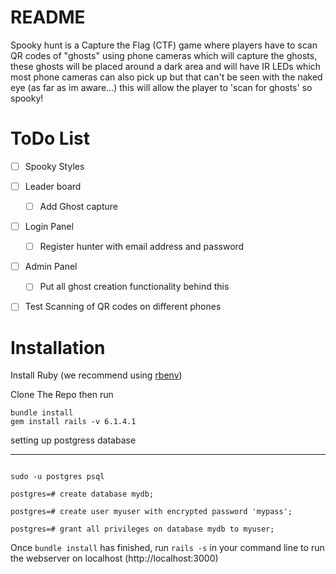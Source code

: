 # README
Spooky hunt is a Capture the Flag (CTF) game where players have to scan QR codes of "ghosts" using phone cameras which will capture the ghosts, these ghosts will be placed around a dark area and will have IR LEDs which most phone cameras can also pick up but that can't be seen with the naked eye (as far as im aware...) this will allow the player to 'scan for ghosts' so spooky!


# ToDo List

- [ ] Spooky Styles
- [ ] Leader board
    - [ ] Add Ghost capture
- [ ] Login Panel
    - [ ] Register hunter with email address and password
- [ ] Admin Panel
    - [ ] Put all ghost creation functionality behind this
- [ ] Test Scanning of QR codes on different phones
    


# Installation
Install Ruby (we recommend using [rbenv](https://github.com/rbenv/rbenv))

Clone The Repo then run 
```
bundle install
gem install rails -v 6.1.4.1

```


setting up postgress database

---

```

sudo -u postgres psql

postgres=# create database mydb;

postgres=# create user myuser with encrypted password 'mypass';

postgres=# grant all privileges on database mydb to myuser;

```

Once `bundle install` has finished, run `rails -s` in your command line to run the webserver on localhost  (http://localhost:3000)
